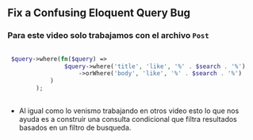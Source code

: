 ## Fix a Confusing Eloquent Query Bug

### Para este video solo trabajamos con el archivo `Post` 


```php

 $query->where(fn($query) =>
                $query->where('title', 'like', '%' . $search . '%')
                    ->orWhere('body', 'like', '%' . $search . '%')
            )
        );
    
```

- Al igual como lo venismo trabajando en otros video esto lo que nos ayuda es a construir una consulta condicional que filtra resultados basados en un filtro de busqueda.